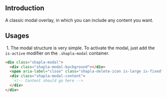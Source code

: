 ## Introduction

A classic modal overlay, in which you can include any content you want.

## Usages

&nbsp;1. The modal structure is very simple. To activate the modal, just add the `is-active` modifier on
the `.shapla-modal` container.

```html
<div class="shapla-modal">
  <div class="shapla-modal-background"></div>
  <span aria-label="close" class="shapla-delete-icon is-large is-fixed"></span>
  <div class="shapla-modal-content">
    <!-- Content should go here -->
  </div>
</div>
```
